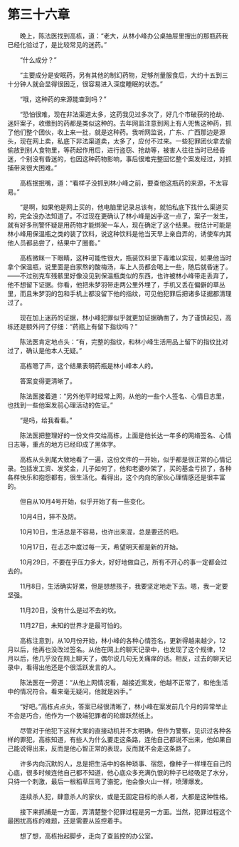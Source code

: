 #	第三十六章

　　晚上，陈法医找到高栋，道：“老大，从林小峰办公桌抽屉里搜出的那瓶药我已经化验过了，是比较常见的迷药。”

　　“什么成分？”

　　“主要成分是安眠药，另有其他的制幻药物，足够剂量服食后，大约十五到三十分钟人就会显得很困乏，很容易进入深度睡眠的状态。”

　　“哦，这种药的来源能查到吗？”

　　“恐怕很难，现在非法渠道太多，这药我见过多次了，好几个市破获的抢劫、迷奸案子，收缴到的药都是类似这种的。去年网监注意到网上有人兜售这种药，抓了他们整个团伙，收上来一批，就是这种药。我听网监说，广东、广西那边是源头，现在网上卖，私底下非法渠道卖，太多了，应付不过来。一些犯罪团伙拿去偷偷放到别人食物里，等药起作用后，进行盗窃、抢劫等，被害人往往当时已经昏迷，个别没有昏迷的，也因这种药物影响，事后很难完整回忆整个案发经过，对抓捕带来很大困难。”

　　高栋抿抿嘴，道：“看样子没抓到林小峰之前，要查他这瓶药的来源，不太容易。”

　　“是啊，如果他是网上买的，他电脑里记录总该有，就怕私底下找什么渠道买的，完全没办法知道了。不过现在更确认了林小峰是凶手这一点了，案子一发生，就有好多刑警怀疑是用药物才能绑架一车人，现在确定了这个结果。我估计可能是林小峰用保温瓶之类的装了饮料，说这种饮料是他当天早上亲自弄的，诱使车内其他人员都品尝了，结果中了圈套。”

　　高栋微眯一下眼睛，这种可能性很大，瓶装饮料里下毒难以实现，如果他当时拿个保温瓶，说里面是自家熬的酸梅汤，车上人员都会喝上一些，随后就昏迷了。——不过别克车残骸里好像没见到保温瓶类似的东西，也许被林小峰带走丢弃了，他不想留下证据。你看，他把朱梦羽带走两公里外埋了，手机又丢在偏僻的草丛里，而且朱梦羽的包和手机上都没留下他的指纹，可见他犯罪后把诸多证据都清理过了。

　　现在加上迷药的证据，林小峰犯罪似乎就更加证据确凿了，为了谨慎起见，高栋还是额外问了仔细：“药瓶上有留下指纹吗？”

　　陈法医肯定地点头：“有，完整的指纹，和林小峰生活用品上留下的指纹比对过了，确认是他本人无疑。”

　　高栋嗯了声，这个结果表明药瓶是林小峰本人的。

　　答案变得更清晰了。

　　陈法医接着道：“另外他平时经常上网，从他的一些个人签名、心情日志里，也找到一些他案发前心理活动的佐证。”

　　“是吗，给我看看。”

　　陈法医把整理好的一份文件交给高栋，上面是他长达一年多的网络签名、心情日志等，重点的地方已经印成了黑体字。

　　高栋从头到尾大致地看了一遍，这份文件的一开始，似乎都是很正常的心情记录。包括发工资、发奖金，儿子如何了，他和老婆吵架了，买的基金亏损了，各种各样快乐和抱怨都有，很生活化。看得出，这个内向的家伙心理情感还是很丰富的。

　　但自从10月4号开始，似乎开始了有一些变化。

　　10月4日，猝不及防。

　　10月10日，生活总是不容易，也许出来混，总是要还的吧。

　　10月17日，在忐忑中度过每一天，希望明天都是新的开始。

　　10月29日，不要在乎压力多大，好好地做自己，所有不开心的事一定都会过去的。

　　11月8日，生活确实好累，但是想想孩子，我要坚定地走下去。嗯，我一定要坚强。

　　11月20日，没有什么是过不去的坎。

　　11月27日，未知的世界才是最可怕的。

　　高栋注意到，从10月份开始，林小峰的各种心情签名，更新得越来越少，12月以后，他再也没改过签名。从他在网上的聊天记录中，也发现了这个规律，12月以后，他几乎没在网上聊天了，偶尔说几句无关痛痒的话。相反，过去的聊天记录中，看得出他还是个很活跃发言的人。

　　陈法医在一旁道：“从他上网情况看，越接近案发，他越不正常了，和他生活中的情况符合。看来毫无疑问，他就是凶手。”

　　“好吧。”高栋点点头，答案已经很清晰了，林小峰在案发前几个月的异常举止不会是巧合，他作为一个极端犯罪者的轮廓跃然纸上。

　　尽管对于他犯下这样大案的直接动机并不太明确，但作为警察，见识过各种各样的罪犯，高栋知道，有些人为什么要走这条路，连他自己都说不出来，他如果自己能说得出来，反而是他心智正常的表现，反而就不会走这条路了。

　　许多内向沉默的人，总是把生活中的各种琐事、宿怨，像种子一样埋在自己的心底，很多时候连他自己都不知道，他心底众多充满仇恨的种子已经吸足了水分，只待一个刺激，最后一根稻草压弯了骆驼，他会像火山一样，喷薄爆发。

　　连续杀人犯，肆意杀人的家伙，或是无固定目标的杀人者，大都是这种性格。

　　接下来抓捕是一方面，弄清楚整个犯罪过程是另一方面。当然，犯罪过程这个最困扰高栋的难题，还是需要从监控着手。

　　想了想，高栋抬起脚步，走向了查监控的办公室。

